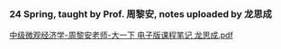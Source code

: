 ### 24 Spring, taught by Prof. 周黎安, notes uploaded by 龙思成

[中级微观经济学-周黎安老师-大一下  电子版课程笔记  龙思成.pdf](https://ghproxy.wjsphy.top/https://raw.githubusercontent.com/StephenQSstarThomas/Lecture-Notes/main/中级微观经济学/中级微观经济学-周黎安老师-大一下%20%20电子版课程笔记%20%20龙思成.pdf)